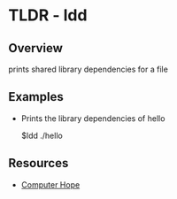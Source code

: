 TLDR - ldd
=====

Overview
--------

prints shared library dependencies for a file

Examples
--------

- Prints the library dependencies of hello

    $ldd ./hello

Resources
---------

- [Computer Hope](www.computerhope.com/unix/uldd.htm)
